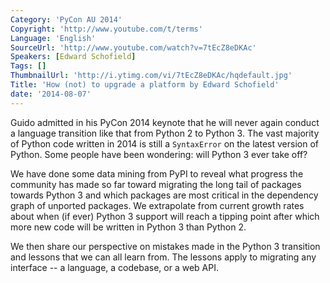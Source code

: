 ```yaml
---
Category: 'PyCon AU 2014'
Copyright: 'http://www.youtube.com/t/terms'
Language: 'English'
SourceUrl: 'http://www.youtube.com/watch?v=7tEcZ8eDKAc'
Speakers: [Edward Schofield]
Tags: []
ThumbnailUrl: 'http://i.ytimg.com/vi/7tEcZ8eDKAc/hqdefault.jpg'
Title: 'How (not) to upgrade a platform by Edward Schofield'
date: '2014-08-07'
---
```

Guido admitted in his PyCon 2014 keynote that he will never again conduct a language transition like that from Python 2 to Python 3. The vast majority of Python code written in 2014 is still a ``SyntaxError`` on the latest version of Python. Some people have been wondering: will Python 3 ever take off? 

We have done some data mining from PyPI to reveal what progress the community has made so far toward migrating the long tail of packages towards Python 3 and which packages are most critical in the dependency graph of unported packages. We extrapolate from current growth rates about when (if ever) Python 3 support will reach a tipping point after which more new code will be written in Python 3 than Python 2.

We then share our perspective on mistakes made in the Python 3 transition and lessons that we can all learn from. The lessons apply to migrating any interface -- a language, a codebase, or a web API.
